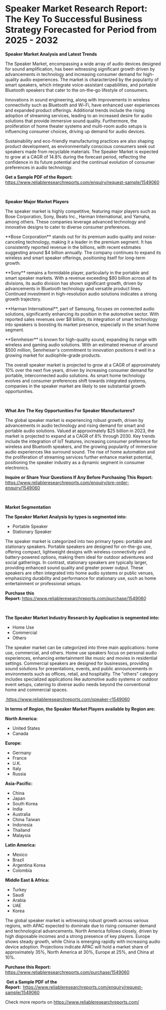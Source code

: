 <p><h1>Speaker Market Research Report: The Key To Successful Business Strategy Forecasted for Period from 2025 - 2032</h1></p><p><strong>Speaker Market Analysis and Latest Trends</strong></p>
<p><p>The Speaker Market, encompassing a wide array of audio devices designed for sound amplification, has been witnessing significant growth driven by advancements in technology and increasing consumer demand for high-quality audio experiences. The market is characterized by the popularity of smart speakers, which integrate voice-assistant capabilities, and portable Bluetooth speakers that cater to the on-the-go lifestyle of consumers.</p><p>Innovations in sound engineering, along with improvements in wireless connectivity such as Bluetooth and Wi-Fi, have enhanced user experiences and expanded product offerings. Additional trends include the rising adoption of streaming services, leading to an increased desire for audio solutions that provide immersive sound quality. Furthermore, the proliferation of home theater systems and multi-room audio setups is influencing consumer choices, driving up demand for audio devices.</p><p>Sustainability and eco-friendly manufacturing practices are also shaping product development, as environmentally conscious consumers seek out speakers made from recyclable materials. The Speaker Market is expected to grow at a CAGR of 14.8% during the forecast period, reflecting the confidence in its future potential and the continual evolution of consumer preferences in audio technology.</p></p>
<p><strong>Get a Sample PDF of the Report:&nbsp;</strong> <a href="https://www.reliableresearchreports.com/enquiry/request-sample/1549060?utm_campaign=2104&utm_medium=2&utm_source=Github&utm_content=ia&utm_term=11022025&utm_id=speaker">https://www.reliableresearchreports.com/enquiry/request-sample/1549060</a></p>
<p>&nbsp;</p>
<p><strong>Speaker Major Market Players</strong></p>
<p><p>The speaker market is highly competitive, featuring major players such as Bose Corporation, Sony, Beats Inc., Harman International, and Yamaha, among others. These companies leverage advanced technology and innovative designs to cater to diverse consumer preferences.</p><p>**Bose Corporation** stands out for its premium audio quality and noise-canceling technology, making it a leader in the premium segment. It has consistently reported revenue in the billions, with recent estimates suggesting around $4 billion annually. The company continues to expand its wireless and smart speaker offerings, positioning itself for long-term growth.</p><p>**Sony** remains a formidable player, particularly in the portable and smart speaker markets. With a revenue exceeding $80 billion across all its divisions, its audio division has shown significant growth, driven by advancements in Bluetooth technology and versatile product lines. Continued investment in high-resolution audio solutions indicates a strong growth trajectory.</p><p>**Harman International**, part of Samsung, focuses on connected audio solutions, significantly enhancing its position in the automotive sector. With reported sales revenues over $8 billion, its integration of smart technology into speakers is boosting its market presence, especially in the smart home segment.</p><p>**Sennheiser** is known for high-quality sound, expanding its range with wireless and gaming audio solutions. With an estimated revenue of around $500 million, Sennheiser's commitment to innovation positions it well in a growing market for audiophile-grade products.</p><p>The overall speaker market is projected to grow at a CAGR of approximately 10% over the next five years, driven by increasing consumer demand for portable, interconnected audio solutions. As smart home technology evolves and consumer preferences shift towards integrated systems, companies in the speaker market are likely to see substantial growth opportunities.</p></p>
<p>&nbsp;</p>
<p><strong>What Are The Key Opportunities For Speaker Manufacturers?</strong></p>
<p><p>The global speaker market is experiencing robust growth, driven by advancements in audio technology and rising demand for smart and portable audio solutions. Valued at approximately $25 billion in 2023, the market is projected to expand at a CAGR of 8% through 2030. Key trends include the integration of IoT features, increasing consumer preference for wireless and Bluetooth speakers, and the growing popularity of immersive audio experiences like surround sound. The rise of home automation and the proliferation of streaming services further enhance market potential, positioning the speaker industry as a dynamic segment in consumer electronics.</p></p>
<p><strong>Inquire or Share Your Questions If Any Before Purchasing This Report:</strong> <a href="https://www.reliableresearchreports.com/enquiry/pre-order-enquiry/1549060?utm_campaign=2104&utm_medium=2&utm_source=Github&utm_content=ia&utm_term=11022025&utm_id=speaker">https://www.reliableresearchreports.com/enquiry/pre-order-enquiry/1549060</a></p>
<p>&nbsp;</p>
<p><strong>Market Segmentation</strong></p>
<p><strong>The Speaker Market Analysis by types is segmented into:</strong></p>
<p><ul><li>Portable Speaker</li><li>Stationary Speaker</li></ul></p>
<p><p>The speaker market is categorized into two primary types: portable and stationary speakers. Portable speakers are designed for on-the-go use, offering compact, lightweight designs with wireless connectivity and battery-powered options, making them ideal for outdoor adventures and social gatherings. In contrast, stationary speakers are typically larger, providing enhanced sound quality and greater power output. These speakers are often integrated into home audio systems or public venues, emphasizing durability and performance for stationary use, such as home entertainment or professional setups.</p></p>
<p><strong>Purchase this Report:&nbsp;</strong><a href="https://www.reliableresearchreports.com/purchase/1549060?utm_campaign=2104&utm_medium=2&utm_source=Github&utm_content=ia&utm_term=11022025&utm_id=speaker">https://www.reliableresearchreports.com/purchase/1549060</a></p>
<p>&nbsp;</p>
<p><strong>The Speaker Market Industry Research by Application is segmented into:</strong></p>
<p><ul><li>Home Use</li><li>Commercial</li><li>Others</li></ul></p>
<p><p>The speaker market can be categorized into three main applications: home use, commercial, and others. Home use speakers focus on personal audio experiences, enhancing entertainment like music and movies in residential settings. Commercial speakers are designed for businesses, providing sound solutions for presentations, events, and public announcements in environments such as offices, retail, and hospitality. The "others" category includes specialized applications like automotive audio systems or outdoor event setups, catering to diverse audio needs beyond the conventional home and commercial spaces.</p></p>
<p><a href="https://www.reliableresearchreports.com/speaker-r1549060?utm_campaign=2104&utm_medium=2&utm_source=Github&utm_content=ia&utm_term=11022025&utm_id=speaker">&nbsp;https://www.reliableresearchreports.com/speaker-r1549060</a></p>
<p><strong>In terms of Region, the Speaker Market Players available by Region are:</strong></p>
<p>
    <p> <strong> North America: </strong>
        <ul>
            <li>United States</li>
            <li>Canada</li>
        </ul>
        </p> 
    <p> <strong> Europe: </strong>
        <ul>
            <li>Germany</li>
            <li>France</li>
            <li>U.K.</li>
            <li>Italy</li>
            <li>Russia</li>
        </ul>
        </p> 
    <p> <strong> Asia-Pacific: </strong>
        <ul>
            <li>China</li>
            <li>Japan</li>
            <li>South Korea</li>
            <li>India</li>
            <li>Australia</li>
            <li>China Taiwan</li>
            <li>Indonesia</li>
            <li>Thailand</li>
            <li>Malaysia</li>
        </ul>
        </p> 
    <p> <strong> Latin America: </strong>
        <ul>
            <li>Mexico</li>
            <li>Brazil</li>
            <li>Argentina Korea</li>
            <li>Colombia</li>
        </ul>
        </p> 
    <p> <strong> Middle East & Africa: </strong>
        <ul>
            <li>Turkey</li>
            <li>Saudi</li>
            <li>Arabia</li>
            <li>UAE</li>
            <li>Korea</li>
        </ul>
    </p>
    </p>
<p><p>The global speaker market is witnessing robust growth across various regions, with APAC expected to dominate due to rising consumer demand and technological advancements. North America follows closely, driven by high disposable incomes and a strong presence of key players. Europe shows steady growth, while China is emerging rapidly with increasing audio device adoption. Projections indicate APAC will hold a market share of approximately 35%, North America at 30%, Europe at 25%, and China at 10%.</p></p>
<p><strong>Purchase this Report: </strong><a href="https://www.reliableresearchreports.com/purchase/1549060?utm_campaign=2104&utm_medium=2&utm_source=Github&utm_content=ia&utm_term=11022025&utm_id=speaker">https://www.reliableresearchreports.com/purchase/1549060</a></p>
<p>&nbsp;<strong>Get a Sample PDF of the Report:&nbsp;&nbsp;</strong><a href="https://www.reliableresearchreports.com/enquiry/request-sample/1549060?utm_campaign=2104&utm_medium=2&utm_source=Github&utm_content=ia&utm_term=11022025&utm_id=speaker">https://www.reliableresearchreports.com/enquiry/request-sample/1549060</a></p>
<p><strong></strong></p>
<p>Check more reports on <a href="https://www.reliableresearchreports.com/?utm_campaign=2104&utm_medium=2&utm_source=Github&utm_content=ia&utm_term=11022025&utm_id=speaker">https://www.reliableresearchreports.com/</a></p>